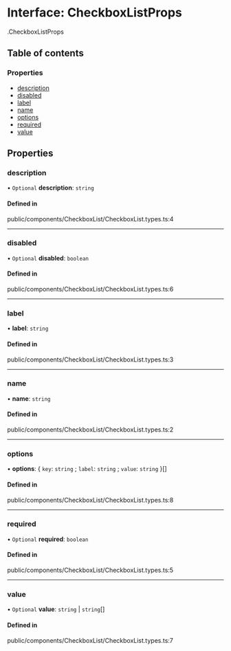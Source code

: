 # Interface: CheckboxListProps

[<internal>](../wiki/%3Cinternal%3E).CheckboxListProps

## Table of contents

### Properties

- [description](../wiki/%3Cinternal%3E.CheckboxListProps#description)
- [disabled](../wiki/%3Cinternal%3E.CheckboxListProps#disabled)
- [label](../wiki/%3Cinternal%3E.CheckboxListProps#label)
- [name](../wiki/%3Cinternal%3E.CheckboxListProps#name)
- [options](../wiki/%3Cinternal%3E.CheckboxListProps#options)
- [required](../wiki/%3Cinternal%3E.CheckboxListProps#required)
- [value](../wiki/%3Cinternal%3E.CheckboxListProps#value)

## Properties

### description

• `Optional` **description**: `string`

#### Defined in

public/components/CheckboxList/CheckboxList.types.ts:4

___

### disabled

• `Optional` **disabled**: `boolean`

#### Defined in

public/components/CheckboxList/CheckboxList.types.ts:6

___

### label

• **label**: `string`

#### Defined in

public/components/CheckboxList/CheckboxList.types.ts:3

___

### name

• **name**: `string`

#### Defined in

public/components/CheckboxList/CheckboxList.types.ts:2

___

### options

• **options**: { `key`: `string` ; `label`: `string` ; `value`: `string`  }[]

#### Defined in

public/components/CheckboxList/CheckboxList.types.ts:8

___

### required

• `Optional` **required**: `boolean`

#### Defined in

public/components/CheckboxList/CheckboxList.types.ts:5

___

### value

• `Optional` **value**: `string` \| `string`[]

#### Defined in

public/components/CheckboxList/CheckboxList.types.ts:7
